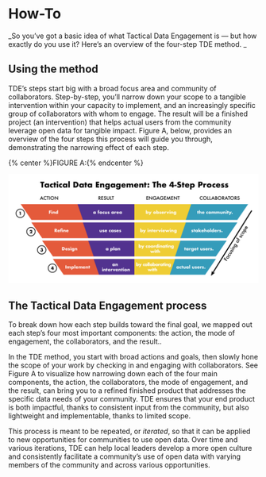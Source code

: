 # How-To



_So you’ve got a basic idea of what Tactical Data Engagement is — but how exactly do you use it? Here’s an overview of the four-step TDE method. _

## Using the method

TDE’s steps start big with a broad focus area and community of collaborators. Step-by-step, you’ll narrow down your scope to a tangible intervention within your capacity to implement, and an increasingly specific group of collaborators with whom to engage. The result will be a finished project \(an intervention\) that helps actual users from the community leverage open data for tangible impact. Figure A, below, provides an overview of the four steps this process will guide you through, demonstrating the narrowing effect of each step.

{% center %}FIGURE A:{% endcenter %}

![](/assets/tde-grid-funnel.png)

## The Tactical Data Engagement process

To break down how each step builds toward the final goal, we mapped out each step’s four most important components: the action, the mode of engagement, the collaborators, and the result..

In the TDE method, you start with broad actions and goals, then slowly hone the scope of your work by checking in and engaging with collaborators. See Figure A to visualize how narrowing down each of the four main components, the action, the collaborators, the mode of engagement, and the result, can bring you to a refined finished product that addresses the specific data needs of your community. TDE ensures that your end product is both impactful, thanks to consistent input from the community, but also lightweight and implementable, thanks to limited scope.

This process is meant to be repeated, or _iterated_, so that it can be applied to new opportunities for communities to use open data. Over time and various iterations, TDE can help local leaders develop a more open culture and consistently facilitate a community’s use of open data with varying members of the community and across various opportunities.

